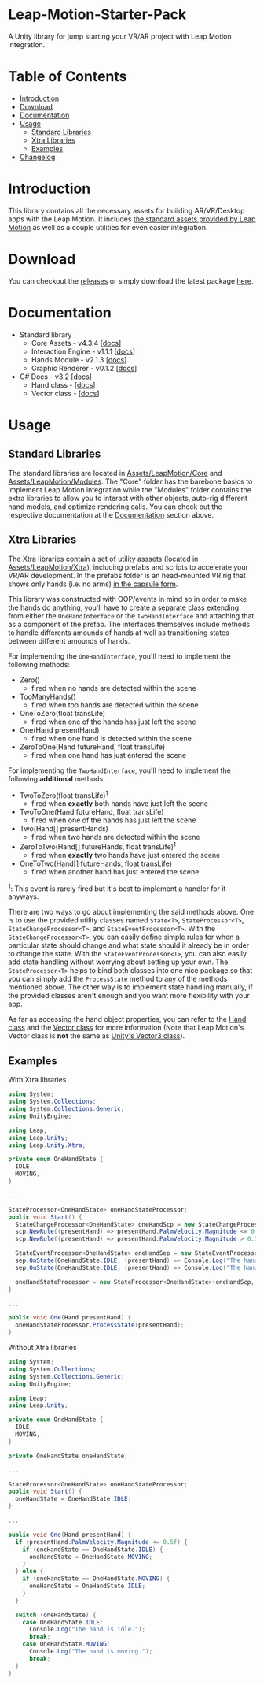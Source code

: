 # Leap-Motion-Starter-Pack
A Unity library for jump starting your VR/AR project with Leap Motion integration.

# Table of Contents
* [Introduction](#introduction)
* [Download](#download)
* [Documentation](#documentation)
* [Usage](#usage)
  * [Standard Libraries](#standard-libraries)
  * [Xtra Libraries](#xtra-libraries)
  * [Examples](#examples)
* [Changelog](#changelog)

# Introduction
This library contains all the necessary assets for building AR/VR/Desktop apps with the Leap Motion. It includes [the standard assets provided by Leap Motion](https://developer.leapmotion.com/unity) as well as a couple utilities for even easier integration.

# Download
You can checkout the [releases](https://github.com/tejashah88/Leap-Motion-Starter-Pack/releases) or simply download the latest package [here](https://github.com/tejashah88/Leap-Motion-Starter-Pack/releases/download/v0.0.3-alpha/Leap-Motion-Starter-Pack-0.0.3-alpha.unitypackage).

# Documentation
* Standard library
  * Core Assets - v4.3.4 [[docs](https://github.com/leapmotion/UnityModules/wiki/Core)]
  * Interaction Engine - v1.1.1 [[docs](https://github.com/leapmotion/UnityModules/wiki/Interaction-Engine)]
  * Hands Module - v2.1.3 [[docs](https://github.com/leapmotion/UnityModules/wiki/Hands-Module)]
  * Graphic Renderer - v0.1.2 [[docs](https://github.com/leapmotion/UnityModules/wiki/Graphic-Renderer)]
* C# Docs - v3.2 [[docs](https://developer.leapmotion.com/documentation/csharp/index.html)]
  * Hand class - [[docs](https://developer.leapmotion.com/documentation/csharp/api/Leap.Hand.html)]
  * Vector class - [[docs](https://developer.leapmotion.com/documentation/csharp/api/Leap.Vector.html)]

# Usage
## Standard Libraries
The standard libraries are located in [Assets/LeapMotion/Core](Assets/LeapMotion/Core) and [Assets/LeapMotion/Modules](Assets/LeapMotion/Modules). The "Core" folder has the barebone basics to implement Leap Motion integration while the "Modules" folder contains the extra libraries to allow you to interact with other objects, auto-rig different hand models, and optimize rendering calls. You can check out the respective documentation at the [Documentation](#documentation) section above.

## Xtra Libraries
The Xtra libraries contain a set of utility asssets (located in [Assets/LeapMotion/Xtra](Assets/LeapMotion/Xtra)), including prefabs and scripts to accelerate your VR/AR development. In the prefabs folder is an head-mounted VR rig that shows only hands (i.e. no arms) [in the capsule form](https://github.com/leapmotion/UnityModules/wiki/Core#capsule-hands).

This library was constructed with OOP/events in mind so in order to make the hands do anything, you'll have to create a separate class extending from either the `OneHandInterface` or the `TwoHandInterface` and attaching that as a component of the prefab. The interfaces themselves include methods to handle differents amounds of hands at well as transitioning states between different amounds of hands.

For implementing the `OneHandInterface`, you'll need to implement the following methods:
* Zero()
  * fired when no hands are detected within the scene
* TooManyHands()
  * fired when too hands are detected within the scene
* OneToZero(float transLife)
  * fired when one of the hands has just left the scene
* One(Hand presentHand)
  * fired when one hand is detected within the scene
* ZeroToOne(Hand futureHand, float transLife)
  * fired when one hand has just entered the scene

For implementing the `TwoHandInterface`, you'll need to implement the following **additional** methods:
* TwoToZero(float transLife)<sup>1</sup>
  * fired when **exactly** both hands have just left the scene
* TwoToOne(Hand futureHand, float transLife)
  * fired when one of the hands has just left the scene
* Two(Hand[] presentHands)
  * fired when two hands are detected within the scene
* ZeroToTwo(Hand[] futureHands, float transLife)<sup>1</sup>
  * fired when **exactly** two hands have just entered the scene
* OneToTwo(Hand[] futureHands, float transLife)
  * fired when another hand has just entered the scene

<sup>1</sup>: This event is rarely fired but it's best to implement a handler for it anyways.

There are two ways to go about implementing the said methods above. One is to use the provided utility classes named `State<T>`, `StateProcessor<T>`, `StateChangeProcessor<T>`, and `StateEventProcessor<T>`. With the `StateChangeProcessor<T>`, you can easily define simple rules for when a particular state should change and what state should it already be in order to change the state. With the `StateEventProcessor<T>`, you can also easily add state handling without worrying about setting up your own. The `StateProcessor<T>` helps to bind both classes into one nice package so that you can simply add the `ProcessState` method to any of the methods mentioned above. The other way is to implement state handling manually, if the provided classes aren't enough and you want more flexibility with your app.

As far as accessing the hand object properties, you can refer to the [Hand class](https://developer.leapmotion.com/documentation/csharp/api/Leap.Hand.html) and the [Vector class](https://developer.leapmotion.com/documentation/csharp/api/Leap.Vector.html) for more information (Note that Leap Motion's Vector class is **not** the same as [Unity's Vector3 class](https://docs.unity3d.com/ScriptReference/Vector3.html)).

## Examples

With Xtra libraries
```csharp
using System;
using System.Collections;
using System.Collections.Generic;
using UnityEngine;

using Leap;
using Leap.Unity;
using Leap.Unity.Xtra;

private enum OneHandState {
  IDLE,
  MOVING,
}

...

StateProcessor<OneHandState> oneHandStateProcessor;
public void Start() {
  StateChangeProcessor<OneHandState> oneHandScp = new StateChangeProcessor<OneHandState>();
  scp.NewRule((presentHand) => presentHand.PalmVelocity.Magnitude <= 0.5f, OneHandState.IDLE, OneHandState.MOVING);
  scp.NewRule((presentHand) => presentHand.PalmVelocity.Magnitude > 0.5f, OneHandState.MOVING, OneHandState.IDLE);

  StateEventProcessor<OneHandState> oneHandSep = new StateEventProcessor<OneHandState>();
  sep.OnState(OneHandState.IDLE, (presentHand) => Console.Log("The hand is idle."));
  sep.OnState(OneHandState.IDLE, (presentHand) => Console.Log("The hand is moving."));

  oneHandStateProcessor = new StateProcessor<OneHandState>(oneHandScp, oneHandSep);
}

...

public void One(Hand presentHand) {
  oneHandStateProcessor.ProcessState(presentHand);
}
```

Without Xtra libraries
```csharp
using System;
using System.Collections;
using System.Collections.Generic;
using UnityEngine;

using Leap;
using Leap.Unity;

private enum OneHandState {
  IDLE,
  MOVING,
}

private OneHandState oneHandState;

...

StateProcessor<OneHandState> oneHandStateProcessor;
public void Start() {
  oneHandState = OneHandState.IDLE;
}

...

public void One(Hand presentHand) {
  if (presentHand.PalmVelocity.Magnitude <= 0.5f) {
    if (oneHandState == OneHandState.IDLE) {
      oneHandState = OneHandState.MOVING;
    }
  } else {
    if (oneHandState == OneHandState.MOVING) {
      oneHandState = OneHandState.IDLE;
    }
  }

  switch (oneHandState) {
    case OneHandState.IDLE:
      Console.Log("The hand is idle.");
      break;
    case OneHandState.MOVING:
      Console.Log("The hand is moving.");
      break;
  }
}
```